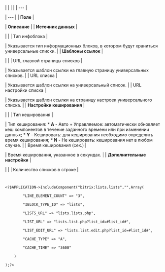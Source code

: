 |  |  |  |
| --- |

| --- |
| **Поле** |

| **Описание** |
| **Источник данных** |

| |
| Тип инфоблока |

| Указывается тип информационных блоков, в котором будут храниться универсальные списки. |
| **Шаблоны ссылок** |

| |
| URL главной страницы списков |

| Указывается шаблон ссылки на главную страницу универсальных списков. |
| URL списка |

| Указывается шаблон ссылки на универсальный список. |
| URL настройки списка |

| Указывается шаблон ссылки на страницу настроек универсального списка. |
| **Настройки кеширования** |

| |
| Тип кеширования |

| Тип кеширования:  * **A** - Авто + Управляемое: автоматически обновляет кеш компонентов в течение заданного времени или при изменении данных; * **Y** - Кешировать: для кеширования необходимо определить время кеширования; * **N** - Не кешировать: кеширования нет в любом случае. |
| Время кеширования (сек.) |

| Время кеширования, указанное в секундах. |
| **Дополнительные настройки** |

| |
| Количество списков в строке |

```


<?$APPLICATION->IncludeComponent("bitrix:lists.lists","",Array(

		"LINE_ELEMENT_COUNT" => "3",

		"IBLOCK_TYPE_ID" => "lists",

		"LISTS_URL" => "lists.lists.php",

		"LIST_URL" => "lists.list.php?list_id=#list_id#",

		"LIST_EDIT_URL" => "lists.list.edit.php?list_id=#list_id#",

		"CACHE_TYPE" => "A",

		"CACHE_TIME" => "3600"

	)

);?>


```